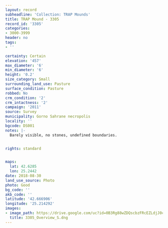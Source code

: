 ```yaml
---
layout: record
subheadline: 'Collection: TRAP Mounds'
title: TRAP Mound - 3305
record_id: '3305'
categories:
- 3000-3999
header: no
tags:
- ''

certainty: Certain
elevation: '457'
max_diameter: '6'
min_diameter: '6'
height: '0.2'
size_category: Small
surrounding_land_use: Pasture
surface_condition: Pasture
robbed: No
crm_condition: '2'
crm_intactness: '2'
campaign: '2011'
source: Survey
municipality: Gorno Sahrane necropolis
locality: ''
bgcode: DS001
notes: |-
  Barely visible, no stones, undefined boundaries.


rights: standard


maps:
  lat: 42.6285
  lon: 25.2442
date: 2018-08-30
land_use_source: Photo
photo: Good
bg_code: ''
akb_code: ''
latitude: '42.666906'
longitude: '25.214292'
images:
- image_path: https://drive.google.com/uc?id=0B3Rg88wZDQscbzFRcEZLdjJ0cFE
  title: 3305_Overview_S.dng
---
```

